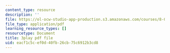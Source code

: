 ```yaml
---
content_type: resource
description: ''
file: https://ol-ocw-studio-app-production.s3.amazonaws.com/courses/8-01sc-classical-mechanics-fall-2016/eacf1c5cef0d40fb26cb75c6912b3cd8_tniGFmPQc0E.pdf
file_type: application/pdf
learning_resource_types: []
resourcetype: Document
title: 3play pdf file
uid: eacf1c5c-ef0d-40fb-26cb-75c6912b3cd8
---
```

